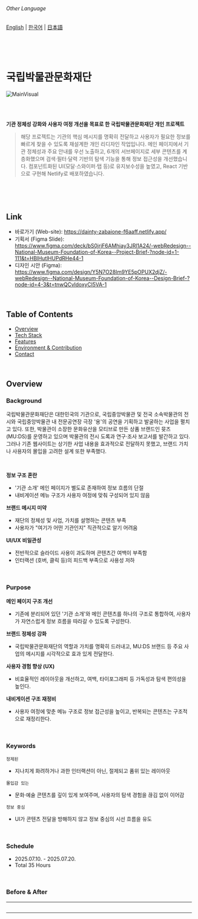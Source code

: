 ###### Other Language
[English](https://github.com/dkssud-dus/webRedesign-National_Museum_Foundation_of_Korea/blob/main/README_en.md) | [한국어](https://github.com/dkssud-dus/webRedesign-National_Museum_Foundation_of_Korea/blob/main/README.md) | [日本語](https://github.com/dkssud-dus/webRedesign-National_Museum_Foundation_of_Korea/blob/main/README_ja.md)

<br/><br/><br/>

# 국립박물관문화재단
![MainVisual](https://github.com/user-attachments/assets/0f863024-ea62-40c6-b099-cdb24e5a8a4e)

<br/><br/>

**기관 정체성 강화와 사용자 여정 개선을 목표로 한 국립박물관문화재단 개인 프로젝트**
> 해당 프로젝트는 기관의 핵심 메시지를 명확히 전달하고 사용자가 필요한 정보를 빠르게 찾을 수 있도록 재설계한 개인 리디자인 작업입니다. 메인 페이지에서 기관 정체성과 주요 안내를 우선 노출하고, 6개의 서브페이지로 세부 콘텐츠를 계층화했으며 검색·필터·달력 기반의 탐색 기능을 통해 정보 접근성을 개선했습니다. 컴포넌트화된 UI(모달·스와이퍼·탭 등)로 유지보수성을 높였고, React 기반으로 구현해 Netlify로 배포하였습니다.

<br/><br/><br/>

## Link
- 바로가기 (Web-site): https://dainty-zabaione-f6aaff.netlify.app/
- 기획서 (Figma Slide): https://www.figma.com/deck/bS0jrjF6AMhiay3JRl1A24/-webRedesign--National-Museum-Foundation-of-Korea--Project-Brief-?node-id=1-111&t=HBlHutlHUPdRHe44-1
- 디자인 시안 (Figma): https://www.figma.com/design/Y5N7O28Im9YE5pOPUX2djZ/-webRedesign--National-Museum-Foundation-of-Korea--Design-Brief-?node-id=4-3&t=tnwQCvldoxyCI5VA-1

<br/>

## Table of Contents
- [Overview](#overview)
- [Tech Stack](#tech-stack)
- [Features](#features)
- [Environment & Contribution](#environment--contribution)
- [Contact](#contact)

<br/>

## Overview
### Background
국립박물관문화재단은 대한민국의 기관으로, 국립중앙박물관 및 전국 소속박물관의 전시와 국립중앙박물관 내 전문공연장 극장 '용'의 공연을 기획하고 발굴하는 사업을 펼치고 있다. 또한, 박물관이 소장한 문화유산을 모티브로 만든 상품 브랜드인 뮷즈 (MU:DS)를 운영하고 있으며 박물관의 전시 도록과 연구·조사 보고서를 발간하고 있다. 그러나 기존 웹사이트는 상기한 사업 내용을 효과적으로 전달하지 못했고, 브랜드 가치나 사용자의 몰입을 고려한 설계 또한 부족했다.

<br/>

**정보 구조 혼란**     
- '기관 소개' 메인 페이지가 별도로 존재하여 정보 흐름의 단절   
- 내비게이션 메뉴 구조가 사용자 여정에 맞춰 구성되어 있지 않음      

**브랜드 메시지 미약**   
- 재단의 정체성 및 사업, 가치를 설명하는 콘텐츠 부족   
- 사용자가 "여기가 어떤 기관인지" 직관적으로 알기 어려움
  
**UI/UX 비일관성**    
- 전반적으로 슬라이드 사용이 과도하며 콘텐츠간 여백이 부족함     
- 인터랙션 (호버, 클릭 등)의 피드백 부족으로 사용성 저하      

<br/>

### Purpose
**메인 페이지 구조 개선**      
- 기존에 분리되어 있던 '기관 소개'와 메인 콘텐츠를 하나의 구조로 통합하여, 사용자가 자연스럽게 정보 흐름을 따라갈 수 있도록 구성한다.

**브랜드 정체성 강화**    
- 국립박물관문화재단의 역할과 가치를 명확히 드러내고, MU:DS 브랜드 등 주요 사업의 메시지를 시각적으로 효과 있게 전달한다.

**사용자 경험 향상 (UX)**          
- 비효율적인 레이아웃을 개선하고, 여백, 타이포그래피 등 가독성과 탐색 편의성을 높인다.

**내비게이션 구조 재정비**       
- 사용자 여정에 맞춘 메뉴 구조로 정보 접근성을 높이고, 반복되는 콘텐츠는 구조적으로 재정리한다.

<br/>

### Keywords
`정제된`
- 지나치게 화려하거나 과한 인터랙션이 아닌, 절제되고 품위 있는 레이아웃   
  
`몰입감 있는`
- 문화·예술 콘텐츠를 깊이 있게 보여주며, 사용자의 탐색 경험을 끊김 없이 이어감

`정보 중심`
- UI가 콘텐츠 전달을 방해하지 않고 정보 중심의 시선 흐름을 유도

<br/>

### Schedule
- 2025.07.10. - 2025.07.20.
- Total 35 Hours
  
<br/>

### Before & After
| Before | After |
|--------|-------|
| <img width="1920" height="1980" alt="image" src="https://github.com/user-attachments/assets/86dca8b2-c63a-459d-a01d-b8ab7ce7d082" /> | <img width="1920" height="5735" alt="image" src="https://github.com/user-attachments/assets/530d29ba-1ab7-4d54-a3ad-0061375a3cdc" /> |

</br>

<details>
<summary>Sub Pages (6)</summary>

#### 오시는길
| Before | After |
|--------|-------|
| <img width="1920" height="2175" alt="image" src="https://github.com/user-attachments/assets/ee56e9bf-2e77-4003-ac29-0a22aaa0a6b7" /> | <img width="1920" height="2216" alt="image" src="https://github.com/user-attachments/assets/869601c0-db3d-4af9-b881-ee6831552d2a" />  |

</br>

#### 공연·전시
| Before | After |
|--------|-------|
| <img width="1920" height="1798" alt="image" src="https://github.com/user-attachments/assets/59b636f7-2b39-49f6-a2de-0af8ef6faaba" /> <img width="1920" height="1218" alt="image" src="https://github.com/user-attachments/assets/58d76331-ea69-4785-8caa-334f11b52b2a" /> | <img width="1920" height="2389" alt="image" src="https://github.com/user-attachments/assets/9edc54d6-2218-41e5-819a-bc181d96e2c9" /> |

</br>

#### 연간일정
| Before | After |
|--------|-------|
| <img width="1920" height="1511" alt="image" src="https://github.com/user-attachments/assets/f8559711-1b52-4e30-9575-902e55f18ba7" /> | <img width="1920" height="1939" alt="image" src="https://github.com/user-attachments/assets/5875d9c5-f3ba-4feb-b84c-40e3cc23c046" />  |

</br>

#### 이벤트
| Before | After |
|--------|-------|
| <img width="1920" height="1748" alt="image" src="https://github.com/user-attachments/assets/cdf7eabe-2994-4102-bfe8-9db4c43af8c1" /> | <img width="1920" height="2522" alt="image" src="https://github.com/user-attachments/assets/2d79a8f7-ab17-4eca-891a-83729d7816fb" />  |

</br>

#### 공지사항
| Before | After |
|--------|-------|
| <img width="1920" height="1979" alt="image" src="https://github.com/user-attachments/assets/fb75aeb8-3974-4fb9-91f3-3f5dccd010c0" /> | <img width="1920" height="2529" alt="image" src="https://github.com/user-attachments/assets/2b6d5eed-a33a-4691-8d24-831e6d450696" />  |

</br>

#### 1.2.6. 404 (Error)
| Before | After |
|--------|-------|
| <img width="1920" height="919" alt="image" src="https://github.com/user-attachments/assets/6cfd9800-06bb-4625-8e55-585b718bcefd" /> | <img width="1920" height="1459" alt="image" src="https://github.com/user-attachments/assets/86f36874-0926-437b-9476-4b64cf060ed2" />  |

</br>

</details>

</br>

<br/>

## Tech Stack
**Design / Prototyping** 
- Figma
- Notion
  
**Frontend** 
- React
  - React Router    
  - React Swiper    
  - React Calendar   
  - React Bootstrap Icons
- SCSS (CSS Preprocessor)

**Development Environment** 
- VS Code

**Deployment / CI**
- Netlify  

<br/>

> `React`의 학습과 함께한 프로젝트로, 학습 기록은 Notion에 정리하였다.

<details>
   
<summary>Notion Link</summary>
  
</br>
  
- [props: 컴포넌트에 텍스트 받아오기](https://buttoned-gibbon-63a.notion.site/props-233f5057cabe80b6a997fd650af2d2cc?source=copy_link)
- [useState: 드롭다운 내비게이션 만들기 ](https://buttoned-gibbon-63a.notion.site/useState-232f5057cabe808eabacc5cbbe84a371?source=copy_link)
- [useState: 모달 만들기](https://buttoned-gibbon-63a.notion.site/useState-232f5057cabe8081a40ddda4bc5bad45?source=copy_link)
- [useState: 탭구조 만들기
](https://buttoned-gibbon-63a.notion.site/useState-236f5057cabe80649394c7ab38852024?source=copy_link)
- [useState: 버튼 클릭 시 인풋 텍스트 변경하기](https://buttoned-gibbon-63a.notion.site/233f5057cabe80338ea6feff9e4b8821?source=copy_link)
- [useEffect: 날짜 순 정렬하기](https://buttoned-gibbon-63a.notion.site/234f5057cabe80f0ae80eeadaf093a76?source=copy_link)
- [useEffect: 현재 날짜에 해당하는 요소 필터링하기](https://buttoned-gibbon-63a.notion.site/234f5057cabe80bf84fef132891fe488?source=copy_link)
- [useState / useEffect: 오늘 날짜 기준으로 달력 표시하기](https://buttoned-gibbon-63a.notion.site/234f5057cabe8014adb8e44d48994d61?source=copy_link)
- [useState / useEffect: 콜백 함수 활용해서 슬라이드 액티브 시 텍스트 변경하기](https://buttoned-gibbon-63a.notion.site/234f5057cabe80ce97cef11ee8ed210a?source=copy_link)
- [useState / useEffect: 필터링 버튼 컴포넌트화 하기](https://buttoned-gibbon-63a.notion.site/233f5057cabe803bb08be4effa2def35?source=copy_link)
- [Router: <Link> 컴포넌트화해서 버튼 만들기 ](https://buttoned-gibbon-63a.notion.site/Link-233f5057cabe8084b42fd599fdff4969?source=copy_link) 
- [Calendar: 달력 그리기](https://buttoned-gibbon-63a.notion.site/React-Calendar-236f5057cabe807fa9b2dcb392e40cc0?source=copy_link)

</br>

</details>

</br>

<br/>

## Features
### Core Feature
`콘텐츠 필터링`
- 공연과 전시 콘텐츠를 `날짜`, `카테고리`, `태그` 기준으로 `필터링`
- 공지사항, 이벤트 콘텐츠를 `태그` 기준으로 `필터링`
- 사용자가 원하는 정보를 빠르게 탐색하도록 도우며, 전체 콘텐츠 구조의 체계적 정리를 가능케 함

`검색`
- `키워드 입력`을 통해 원하는 콘텐츠를 직접 탐색
- 사용자 목적 지향 탐색에 필수적, 필터 기능과 함께 UX 흐름 강화
  
`공통 컴포넌트 기반 UI 구성`
- 반복 사용되는 UI 요소(슬라이드, 버튼, 카드 등)를 `컴포넌트화`하여 디자인 일관성과 코드 재사용성을 확보

<br/>

### [Main Page](https://dainty-zabaione-f6aaff.netlify.app/)

<details>
  <summary>Click to expand</summary>

<br/>

![Header](https://github.com/user-attachments/assets/89758df8-3ba8-4adb-95af-7d7c9a4d9b36)

### Header
**Purpose**
- 메인 페이지 구조 개선 및 IA 구조 개선 (내비게이션 콘텐츠 재구성)

**Summary**
- **메인 페이지와 기관 페이지를 통합**하도록 하였다.        
- `로고`, `내비게이션`, `로그인`, `글로벌`, `전체 메뉴(리스트)`의 구성으로 단순하게 일렬 배치하였다.       
- `내비게이션`은 호버 시 하단에 내부 메뉴가 등장하도록 하였다.      
   최대한 정보 깊이를 단순화하고자 하였으며, 이때 내비게이션 콘텐츠를 새로 정리하였다.     
  - **최대 2뎁스 (하단 내부 메뉴) 유지**            
  - `문화상품` 메뉴로 서적 / 온라인 상품 내부 메뉴 배치           
  - 개별 메뉴였던 공연과 전시를 `공연 / 전시`로 통합        
  - `이용안내` 내부 메뉴로 `대관` 이동           
  - `열린 경영`의 경우 일반 사용자는 거의 접속하지 않으므로, 내부에서 콘텐츠를 확인할 수 있도록 할 예정이다. (미구현)  

<br/><br/>

![Login](https://github.com/user-attachments/assets/4749cd50-29ac-4c3a-bb02-f031802ff036)

### 로그인
**Purpose**
- 기존에는 `로그인`이 내부 페이지로 존재하였으나, `모달`로 디자인해 언제 어느 페이지에서도 바로 로그인이 가능하도록 한다.

**Summary**
- `input`을 활용한 로그인 화면 구현
- 다른 서비스로 로그인 아이콘 호버 시, 아이콘 배경과 텍스트 색이 해당 브랜드의 컬러로 변경
- `X` 버튼과 오버레이 클릭시 모달이 닫히도록 하였다.

<br/><br/>

![Sitemap](https://github.com/user-attachments/assets/fcfc7942-7f17-404a-a0be-b6b252c62753)

### 전체 메뉴
**Purpose**
- 기존의 `전체 메뉴`는 정보 구조가 복잡했으며, 기관 페이지의 내비게이션이 먼저 등장해 사용자가 정보를 찾는데 어려움이 있었다.
- 개선 후의 `내비게이션`의 순서대로 메뉴를 재배치하고, 한 눈에 들어올 수 있도록 개선한다.

**Summary**
- 호버 시 메뉴의 색상이 변경되도록 하였다.
- `Router`의 `NavLink`를 활용하여 사용자가 어느 페이지에 있는지 직관적으로 알 수 있도록 하였다.
- `X` 버튼과 오버레이 클릭시 모달이 닫히도록 하였다.
  
<br/><br/>

![MainVisual](https://github.com/user-attachments/assets/0f863024-ea62-40c6-b099-cdb24e5a8a4e)

### Main Visual
**Purpose**
- 기관 이미지와 목적에 부합하는 캐치프레이즈와 이미지의 등장으로 브랜드 가치를 강조한다.
- 관람 관련 정보를 안내한다.

**Summary**
- 상단에 `input`과 `button`을 활용해 검색창과 태그를 구현, 사용자가 원하는 정보를 빨리 찾을 수 있도록 하였다.
- 국립박물관문화재단이 위치한 건물의 전경 사진을 배경으로 두고, 캐치프레이즈를 제작해 브랜드 가치를 강조하도록 하였다.
- 관람 시간 및 관람료, 휴관일 안내 블록과 오시는길 `Link` 버튼으로 관람 관련 정보록 안내하도록 하였다.
  - 해당 `Link` 버튼은 컴포넌트화하였으며, 이후 메인페이지에서 `props`를 사용하여 이름과 `to=""`가 변경되도록 하였다.
  
<br/><br/>

![ExhibitionsPerformanceSection](https://github.com/user-attachments/assets/17bc160a-b124-4364-8f46-054f23613a37)

### 공연·전시
**Purpose**
- 기존 메인 비주얼로 사용되던 공연 및 전시의 알림을 섹션으로 분리한다.
- 스와이프가 불가능하던 기존 `슬라이드`를 개선해 사용자의 조작 편의성을 고려한다.

**Summary**
- `Swiper`를 사용하여 한 번에 공연이나 전시를 확인할 수 있도록 하였다.            
  - 해당 `Swiper`는 컴포넌트화하였으며, 이후 서브페이지에서도 불러와 사용할 수 있도록 하였다.     
- `전체` / `공연` / `전시` 의 탭구조를 활용하여 원하는 카테고리로 필터링할 수 있도록 하였다.     
  - 해당 탭 버튼은 컴포넌트화하였으며, 메인 페이지 뿐만 아니라 서브 페이지에서도 다양하게 필터링 버튼으로 활용할 수 있도록 하였다.           
- `더보기` 버튼과 `슬라이드`는 클릭 시 서브 페이지로 이동될 수 있도록 하였다.
- 하단에는 오늘이 개관일인지 알 수 있는 간단한 줄 달력을 배치하였으며, 서브 페이지로 이동하여 구체적인 공연과 전시를 확인할 수 있도록 하였다. 
  
<br/><br/>

![NoticesSection](https://github.com/user-attachments/assets/7c37a4b2-d882-4df5-8b93-95a097e5536f)

### 공지사항
**Purpose**
- 기존의 열 가지 게시물이 보이던 게시판 형태의 섹션을 개선, 정보 개수를 줄이고 여백을 추가하여 가독성을 높인다.

**Summary**
- 컴포넌트로 만든 탭 버튼을 활용하여 `전체` / `공지` / `공고` / `보도` / `채용` 의 카테고리를 필터링할 수 있도록 하였다.
- `더보기` 버튼과 게시물을 클릭하면 서브 페이지도 이동할 수 있도록 하였다.
  
<br/><br/>

![EventsSection](https://github.com/user-attachments/assets/c1878461-96fb-4dca-9fc9-d026e1777cff)

### 이벤트·소식
**Purpose**
- 기존의 이미지 중심이던 두 가지의 `슬라이드`를 하나로 통합하고, 이미지를 강조하면서 텍스트로 간단한 정보도 전달할 수 있도록 한다.

**Summary**
- `Swiper`를 활용해 이미지 슬라이드를 제작하였다.
- 활성화된 슬라이드와 일치하는 텍스트가 좌측에 등장하도록 하였다.
- `이미지`와 `더보기` 버튼 클릭 시 서브 페이지로 이동할 수 있도록 하였다.
  
<br/><br/>

![GoodsSection](https://github.com/user-attachments/assets/adae60d1-bae7-4035-8ac1-7698c8bb0c51)

### 뮤지엄 굿즈, 일상에 스며들다
**Purpose**
- 과다하게 사용되던 `슬라이드`의 개수를 줄이고 레이아웃을 개선해 상품을 한 번에 보여줄 수 있도록 한다.

**Summary**
- `Grid`를 활용하여 이미지를 강조하는 레이아웃을 구성하였다.
- 호버 시 오버레이가 등장하며 상품 이름과 가격이 등장하도록 하였다.
- 각 상품과 온라인 스토어 클릭 시 `새 창 보기`로 404 페이지로 이동하도록 하였다.
  
<br/><br/>

![SocialSection](https://github.com/user-attachments/assets/74f89a53-0733-4a66-b775-bf5158130ca7)

### 우리들의 이야기
**Purpose**
- 존재감이 미미하던 SNS 아이콘들을 섹션으로 분리, 브랜드와 브랜드 SNS를 홍보할 수 있도록 한다.

**Summary**
- 좌측에는 SNS 아이콘과 제목을 배치하였으며, 호버 시 아이콘 배경이 해당 SNS 브랜드의 컬러로 변화한다.
- 우측에는 `Swiper`를 활용해 네이버 블로그 게시물을 배치하였으며, 호버 시 해당 게시물의 제목이 등장하도록 하였다.
  
<br/><br/>

![Footer](https://github.com/user-attachments/assets/85f4d396-521b-4190-b65f-a26800aa7e26)

### Footer
**Purpose**
- 최대한 깔끔하게 정보를 전달하며 페이지를 마무리하는 느낌을 줄 수 있도록 한다.

**Summary**
- 가운데 정렬으로 정보를 배치하도록 하였다.
  
<br/>

</details>

<br/>

### [Sub Page: 오시는 길](https://dainty-zabaione-f6aaff.netlify.app/directions)

<details>
  <summary>Click to expand</summary>

<br/>

![PageDirection](https://github.com/user-attachments/assets/844d237d-bcb8-4ac8-ad47-abd503613ede)

**Purpose**
- 기존의 이미지와 줄글 설명이 대부분이었던 페이지를 개선한다.

**Summary**
- 이미지 대신 구글 지도 `iframe`을 배치, 실제 지도를 확인하며 사용자가 방문을 할 수 있도록 하였다.
- 탭구조를 활용하여 원하는 교통 수단의 정보만 간편하게 확인할 수 있도록 하였다.
- 하단에는 주요 건물 위치 정보 카드를 배치하도록 하였다.

<br/>

</details>

<br/>

### [Sub Page: 공연·전시](https://dainty-zabaione-f6aaff.netlify.app/exhibitionPerformance)

<details>
  <summary>Click to expand</summary>

<br/>

![PageExhibitionsPerformances](https://github.com/user-attachments/assets/d32acaaa-3c79-4323-93ce-8b582eea4c40)

**Purpose**
- 기존에는 월간공연 / 기획공연 / 문화행사 / 현재전시 / 예정전시 / 지난전시가 모두 독자적인 서브 페이지로 존재했다.    
- 전시와 공연 메뉴의 통합, `필터링 기능` 강화와 `검색 기능` 추가를 통해 한 페이지에서 정보를 확인할 수 있도록 개선한다.    
  - 단, 이때에도 사용자가 한꺼번에 많은 정보를 받아들여야 하는 상황이 없도록 페이지 내부의 정보 개수를 최소화한다. 

**Summary**
- 컴포넌트로 `검색 박스`를 제작해 상단에 배치하여 정보를 검색할 수 있도록 하였다.
- `진행 중` / `예정` / `종료` 의 버튼이 존재하며, 공연과 전시 정보를 1차적으로 `필터링`할 수 있도록 하였다.
- 기존에 만들어둔 `공연·전시` 데이터 속 `Tag`를 활용해, 2차적으로 `필터링`할 수 있도록 하였다.
- 이때 `필터링` 결과는 메인 페이지에서 제작한 컴포넌트인 `Swiper`에 등장하도록 하였다.

<br/>

</details>

<br/>

### [Sub Page: 연간 일정](https://dainty-zabaione-f6aaff.netlify.app/schedule)

<details>
  <summary>Click to expand</summary>

<br/>

![PageSchedule](https://github.com/user-attachments/assets/70f151ae-cbb2-4d53-aeec-35849ece2c66)

**Purpose**
- 기존의 해당 선택 월(月)의 콘텐츠를 리스트로 보여주었던 콘텐츠 구조를 개선한다.  

**Summary**
- 달력과 콘텐츠를 2단 구성하였다.
- 달력은 npm의 `React-Calender`를 사용하여 불러올 수 있도록 하였다.
- 불러온 달력은 `오늘 날짜` / `선택 날짜` / `지난 날짜` / `휴관일` / `공휴일`을 표시할 수 있도록 하였다.
- 달력에서 날짜를 선택하면 우측의 리스트에 해당 날짜의 콘텐츠가 리스트로 등장할 수 있도록 하였다.
- 페이지 접근 시 `오늘 날짜`가 선택되어있도록 하였다. 


<br/>

</details>

<br/>

### [Sub Page: 이벤트](https://dainty-zabaione-f6aaff.netlify.app/events)

<details>
  <summary>Click to expand</summary>

<br/>

![PageEvents](https://github.com/user-attachments/assets/2f410fd5-175c-47e1-af0f-8445967b9773)

**Purpose**
- 카테고리를 더 쉽게 확인할 수 있도록 하며, 카드의 여백과 개수를 고려한다. 

**Summary**
- 상단의 `검색` 컴포넌트를 불러오되, `진행 중` / `예정` / `종료`의 버튼 대신 전체 보기만 만들도록 하였다.
- 좌측은 카테고리 버튼을 불러와 배치하여 `필터링 기능`을 직관적으로 사용자가 확인할 수 있도록 하였다.
- 우측은 카드의 형태를 활용해 이미지를 강조하는 앨범 형태로 제작하였으며, 기존의 4열 구성을 3열 구성으로 개편하였다.


<br/>

</details>

<br/>

### [Sub Page: 공지사항](https://dainty-zabaione-f6aaff.netlify.app/notices)

<details>
  <summary>Click to expand</summary>

<br/>

![PageNotices](https://github.com/user-attachments/assets/49af2cb4-3033-4236-964d-68290bfd9234)

**Purpose**
- 카테고리를 더 쉽게 확인할 수 있도록 하며, 리스트의 여백과 개수를 고려한다. 

**Summary**
- 상단의 `검색` 컴포넌트를 불러오되, `진행 중` / `예정` / `종료`의 버튼 대신 전체 보기만 만들도록 하였다.
- 좌측은 카테고리 버튼을 불러와 배치하여 `필터링 기능`을 직관적으로 사용자가 확인할 수 있도록 하였다.
- `페이지네이션`을 활용해 리스트를 10개씩 확인할 수 있도록 하였다.

<br/>

</details>

<br/>

### [Sub Page: 404 (Error)](https://dainty-zabaione-f6aaff.netlify.app/*)

<details>
  <summary>Click to expand</summary>

<br/>

![Page404](https://github.com/user-attachments/assets/4169ed55-092f-4d98-9103-9f2add0713d5)

**Purpose**
- 다른 페이지로의 이동이 요구되는 페이지이므로, 기관 이미지를 유지하되 친절한 톤으로 안내한다.  

**Summary**
- 단순히 `404`라는 글자를 보여주는 것이 아닌, 깨진 항아리 등의 이미지를 사용해 기관 이미지를 나타내고자 하였다.
- 안내 메세지는 상세하고 친근하게 작성하였으며, 사용자의 기분과 예상되는 다음 행동을 고려하였다.


<br/>

</details>

<br/>



## Environment & Contribution
- OS: Windows 11, Windows 10
- Viewpoint: Desktop(1980px)
- Contribute: 100% 개인 작업 (기획, 디자인, 개발)

<br/>

## Contact
- GitHub: https://github.com/dkssud-dus
- Email: chae3929@gmail.com
- LinkedIn: https://www.linkedin.com/in/dkssud-chaeyeon/


<br/><br/><br/>
